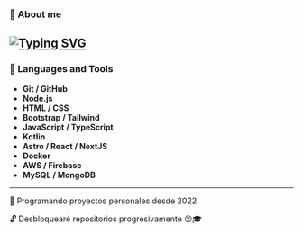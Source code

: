 ### 👤 About me
[![Typing SVG](https://readme-typing-svg.demolab.com?font=Press+Start+2P&pause=1000&color=F7BA1A&width=500&height=40&lines=Hi!%F0%9F%91%8B+I'm+Iv%C3%A1n+Gonz%C3%A1lez+)](https://git.io/typing-svg)
---

### 🔧 Languages and Tools
* **Git / GitHub**
* **Node.js**
* **HTML / CSS**
* **Bootstrap / Tailwind**
* **JavaScript / TypeScript**
* **Kotlin**
* **Astro / React / NextJS**
* **Docker**
* **AWS / Firebase**
* **MySQL / MongoDB**

---
🌠 Programando proyectos personales desde 2022<p>
🔓 Desbloquearé repositorios progresivamente 😉🎓
